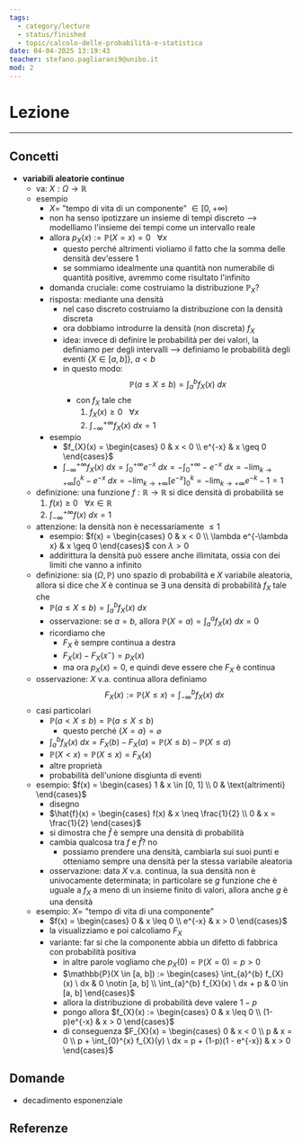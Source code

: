 ```yaml
---
tags:
  - category/lecture
  - status/finished
  - topic/calcolo-delle-probabilità-e-statistica
date: 04-04-2025 13:19:43
teacher: stefano.pagliarani9@unibo.it
mod: 2
---
```

# Lezione
---
## Concetti
- **variabili aleatorie continue**
	- va: $X: \Omega \to \mathbb{R}$
	- esempio
		- $X =$ "tempo di vita di un componente" $\in [0, +\infty)$
		- non ha senso ipotizzare un insieme di tempi discreto --> modelliamo l'insieme dei tempi come un intervallo reale
		- allora $p_{X}(x) := \mathbb{P}(X = x) = 0 \ \ \ \forall x$
			- questo perché altrimenti violiamo il fatto che la somma delle densità dev'essere 1
			- se sommiamo idealmente una quantità non numerabile di quantità positive, avremmo come risultato l'infinito
		- domanda cruciale: come costruiamo la distribuzione $\mathbb{P}_{X}$?
		- risposta: mediante una densità
			- nel caso discreto costruiamo la distribuzione con la densità discreta
			- ora dobbiamo introdurre la densità (non discreta) $f_{X}$
			- idea: invece di definire le probabilità per dei valori, la definiamo per degli intervalli --> definiamo le probabilità degli eventi $\{X \in [a, b]\}$, $a < b$
			- in questo modo: $$\mathbb{P}(a \leq X \leq b) = \int_{a}^{b} f_{X}(x) \ dx$$
				- con $f_{X}$ tale che
					1. $f_{X}(x) \geq 0 \ \ \ \forall x$
					2. $\int_{-\infty}^{+\infty} f_{X}(x) \ dx = 1$
		- esempio
			- $f_{X}(x) = \begin{cases} 0 & x < 0 \\ e^{-x} & x \geq 0 \end{cases}$
			- $\int_{-\infty}^{+\infty} f_{X}(x) \ dx = \int_{0}^{+\infty} e^{-x} \ dx = - \int_{0}^{+\infty} -e^{-x} \ dx = - \lim_{k \to +\infty} \int_{0}^{k} -e^{-x} \ dx = - \lim_{k \to +\infty} [e^{-x}]_{0}^{k} = -\lim_{k \to +\infty} e^{-k} - 1 = 1$
	- definizione: una funzione $f: \mathbb{R} \to \mathbb{R}$ si dice densità di probabilità se
		1. $f(x) \geq 0 \ \ \ \forall x \in \mathbb{R}$
		2. $\int_{-\infty}^{+\infty} f(x) \ dx = 1$
	- attenzione: la densità non è necessariamente $\leq 1$
		- esempio: $f(x) = \begin{cases} 0 & x < 0 \\ \lambda e^{-\lambda x} & x \geq 0 \end{cases}$ con $\lambda > 0$
		- addirittura la densità può essere anche illimitata, ossia con dei limiti che vanno a infinito
	- definizione: sia $(\Omega, \mathbb{P})$ uno spazio di probabilità e $X$ variabile aleatoria, allora si dice che $X$ è continua se $\exists$ una densità di probabilità $f_{X}$ tale che
		- $\mathbb{P}(a \leq X \leq b) = \int_{a}^{b} f_{X}(x) \ dx$
		- osservazione: se $a = b$, allora $\mathbb{P}(X = a) = \int_{a}^{a} f_{X}(x) \ dx = 0$
		- ricordiamo che
			- $F_{X}$ è sempre continua a destra
			- $F_{X}(x) - F_{X}(x^{-}) = p_{X}(x)$
			- ma ora $p_{X}(x) = 0$, e quindi deve essere che $F_{X}$ è continua
	- osservazione: $X$ v.a. continua allora definiamo $$F_{X}(x) := \mathbb{P}(X \leq x) = \int_{-\infty}^{b} f_{X}(x) \ dx$$
	- casi particolari
		- $\mathbb{P}(a < X \leq b) = \mathbb{P}(a \leq X \leq b)$
			- questo perché $\{X = a\} = \varnothing$
		- $\int_{a}^{b} f_{X}(x) \ dx = F_{X}(b) - F_{X}(a) = \mathbb{P}(X \leq b) - \mathbb{P}(X \leq a)$
		- $\mathbb{P}(X < x) = \mathbb{P}(X \leq x) = F_{X}(x)$
		- altre proprietà
		- probabilità dell'unione disgiunta di eventi
	- esempio: $f(x) = \begin{cases} 1 & x \in [0, 1] \\ 0 & \text{altrimenti} \end{cases}$
		- disegno
		- $\hat{f}(x) = \begin{cases} f(x) & x \neq \frac{1}{2} \\ 0 & x = \frac{1}{2} \end{cases}$
		- si dimostra che $\hat{f}$ è sempre una densità di probabilità
		- cambia qualcosa tra $f$ e $\hat{f}$? no
			- possiamo prendere una densità, cambiarla sui suoi punti e otteniamo sempre una densità per la stessa variabile aleatoria
		- osservazione: data $X$ v.a. continua, la sua densità non è univocamente determinata; in particolare se $g$ funzione che è uguale a $f_{X}$ a meno di un insieme finito di valori, allora anche $g$ è una densità
	- esempio: $X =$ "tempo di vita di una componente"
		- $f(x) = \begin{cases} 0 & x \leq 0 \\ e^{-x} & x > 0 \end{cases}$
		- la visualizziamo e poi calcoliamo $F_{X}$
		- variante: far si che la componente abbia un difetto di fabbrica con probabilità positiva
			- in altre parole vogliamo che $p_{X}(0) = \mathbb{P}(X = 0) = p > 0$
			- $\mathbb{P}(X \in [a, b]) := \begin{cases} \int_{a}^{b} f_{X}(x) \ dx & 0 \notin [a, b] \\ \int_{a}^{b} f_{X}(x) \ dx + p & 0 \in [a, b] \end{cases}$
			- allora la distribuzione di probabilità deve valere $1 - p$
			- pongo allora $f_{X}(x) := \begin{cases} 0 & x \leq 0 \\ (1-p)e^{-x} & x > 0 \end{cases}$
			- di conseguenza $F_{X}(x) = \begin{cases} 0 & x < 0 \\ p & x = 0 \\ p + \int_{0}^{x} f_{X}(y) \ dx = p + (1-p)(1 - e^{-x}) & x > 0 \end{cases}$

## Domande
- decadimento esponenziale

## Referenze

